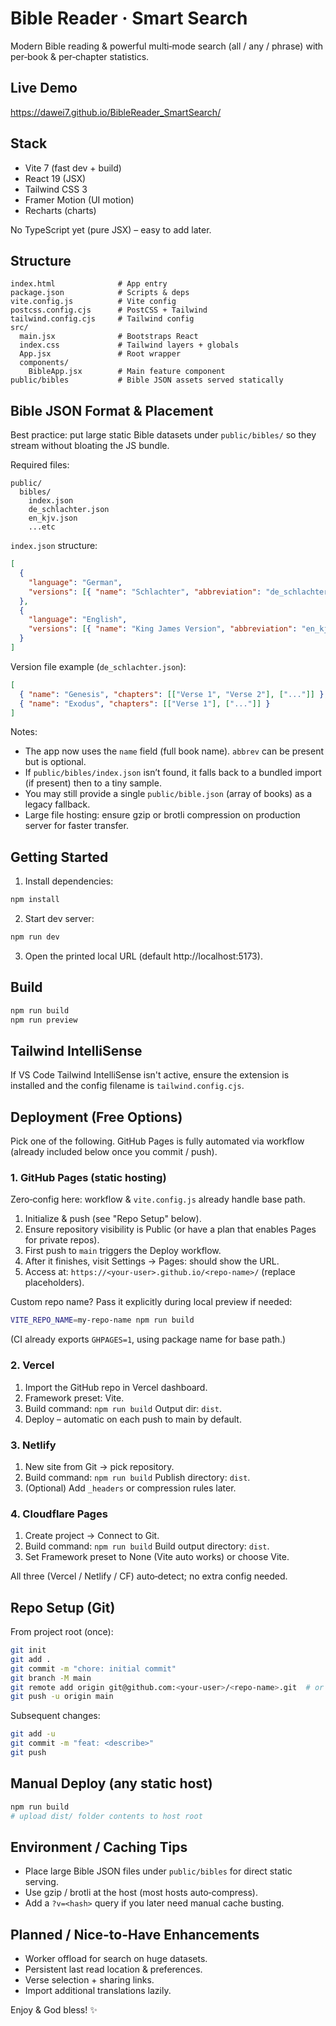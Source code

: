 # Bible Reader · Smart Search

Modern Bible reading & powerful multi‑mode search (all / any / phrase) with per‑book & per‑chapter statistics.

## Live Demo

https://dawei7.github.io/BibleReader_SmartSearch/


## Stack

- Vite 7 (fast dev + build)
- React 19 (JSX)
- Tailwind CSS 3
- Framer Motion (UI motion)
- Recharts (charts)

No TypeScript yet (pure JSX) – easy to add later.

## Structure

```
index.html              # App entry
package.json            # Scripts & deps
vite.config.js          # Vite config
postcss.config.cjs      # PostCSS + Tailwind
tailwind.config.cjs     # Tailwind config
src/
  main.jsx              # Bootstraps React
  index.css             # Tailwind layers + globals
  App.jsx               # Root wrapper
  components/
    BibleApp.jsx        # Main feature component
public/bibles           # Bible JSON assets served statically
```

## Bible JSON Format & Placement

Best practice: put large static Bible datasets under `public/bibles/` so they stream without bloating the JS bundle.

Required files:

```
public/
  bibles/
    index.json
    de_schlachter.json
    en_kjv.json
    ...etc
```

`index.json` structure:

```json
[
  {
    "language": "German",
    "versions": [{ "name": "Schlachter", "abbreviation": "de_schlachter" }]
  },
  {
    "language": "English",
    "versions": [{ "name": "King James Version", "abbreviation": "en_kjv" }]
  }
]
```

Version file example (`de_schlachter.json`):

```json
[
  { "name": "Genesis", "chapters": [["Verse 1", "Verse 2"], ["..."]] },
  { "name": "Exodus", "chapters": [["Verse 1"], ["..."]] }
]
```

Notes:

- The app now uses the `name` field (full book name). `abbrev` can be present but is optional.
- If `public/bibles/index.json` isn’t found, it falls back to a bundled import (if present) then to a tiny sample.
- You may still provide a single `public/bible.json` (array of books) as a legacy fallback.
- Large file hosting: ensure gzip or brotli compression on production server for faster transfer.

## Getting Started

1. Install dependencies:

```bash
npm install
```

2. Start dev server:

```bash
npm run dev
```

3. Open the printed local URL (default http://localhost:5173).

## Build

```bash
npm run build
npm run preview
```

## Tailwind IntelliSense

If VS Code Tailwind IntelliSense isn't active, ensure the extension is installed and the config filename is `tailwind.config.cjs`.

## Deployment (Free Options)

Pick one of the following. GitHub Pages is fully automated via workflow (already included below once you commit / push).

### 1. GitHub Pages (static hosting)

Zero‑config here: workflow & `vite.config.js` already handle base path.

1. Initialize & push (see "Repo Setup" below).
2. Ensure repository visibility is Public (or have a plan that enables Pages for private repos).
3. First push to `main` triggers the Deploy workflow.
4. After it finishes, visit Settings → Pages: should show the URL.
5. Access at: `https://<your-user>.github.io/<repo-name>/` (replace placeholders).

Custom repo name? Pass it explicitly during local preview if needed:

```bash
VITE_REPO_NAME=my-repo-name npm run build
```

(CI already exports `GHPAGES=1`, using package name for base path.)

### 2. Vercel

1. Import the GitHub repo in Vercel dashboard.
2. Framework preset: Vite.
3. Build command: `npm run build` Output dir: `dist`.
4. Deploy – automatic on each push to main by default.

### 3. Netlify

1. New site from Git -> pick repository.
2. Build command: `npm run build` Publish directory: `dist`.
3. (Optional) Add `_headers` or compression rules later.

### 4. Cloudflare Pages

1. Create project → Connect to Git.
2. Build command: `npm run build` Build output directory: `dist`.
3. Set Framework preset to None (Vite auto works) or choose Vite.

All three (Vercel / Netlify / CF) auto‑detect; no extra config needed.

## Repo Setup (Git)

From project root (once):

```bash
git init
git add .
git commit -m "chore: initial commit"
git branch -M main
git remote add origin git@github.com:<your-user>/<repo-name>.git  # or https url
git push -u origin main
```

Subsequent changes:

```bash
git add -u
git commit -m "feat: <describe>"
git push
```

## Manual Deploy (any static host)

```bash
npm run build
# upload dist/ folder contents to host root
```

## Environment / Caching Tips

- Place large Bible JSON files under `public/bibles` for direct static serving.
- Use gzip / brotli at the host (most hosts auto‑compress).
- Add a `?v=<hash>` query if you later need manual cache busting.

## Planned / Nice-to-Have Enhancements

- Worker offload for search on huge datasets.
- Persistent last read location & preferences.
- Verse selection + sharing links.
- Import additional translations lazily.

Enjoy & God bless! ✨



